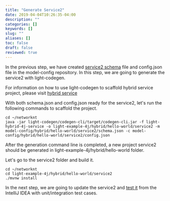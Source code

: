 ```yaml
---
title: "Generate Service2"
date: 2019-04-04T10:26:35-04:00
description: ""
categories: []
keywords: []
slug: ""
aliases: []
toc: false
draft: false
reviewed: true
---
```


In the previous step, we have created [service2 schema][] file and config.json file in the model-config repository. In this step, we are going to generate the service2 with light-codegen. 

For information on how to use light-codegen to scaffold hybrid service project, please visit [hybrid service][]

With both schema.json and config.json ready for the service2, let's run the following commands to scaffold the project. 

```
cd ~/networknt
java -jar light-codegen/codegen-cli/target/codegen-cli.jar -f light-hybrid-4j-service -o light-example-4j/hybrid/hello-world/service2 -m model-config/hybrid/hello-world/service2/schema.json -c model-config/hybrid/hello-world/service2/config.json
```

After the generation command line is completed, a new project service2 should be generated in light-example-4j/hybrid/hello-world folder. 

Let's go to the service2 folder and build it. 

```
cd ~/networknt
cd light-example-4j/hybrid/hello-world/service2
./mvnw install
```

In the next step, we are going to update the service2 and [test it][] from the IntelliJ IDEA with unit/integration test cases.

[service2 schema]: /tutorial/hybrid/hello-world/service2-schema/
[hybrid service]: /tool/light-codegen/hybrid-service/
[test it]: /tutorial/hybrid/hello-world/test-service2/
